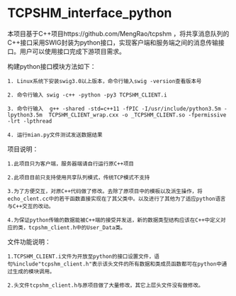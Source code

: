 
# TCPSHM_interface_python

本项目基于C++项目https://github.com/MengRao/tcpshm ，将共享消息队列的C++接口采用SWIG封装为python接口，实现客户端和服务端之间的消息传输接口。用户可以使用接口完成下游项目需求。

构建python接口模块方法如下：

    1. Linux系统下安装swig3.0以上版本，命令行输入swig -version查看版本号
  
    2. 命令行输入 swig -c++ -python -py3 TCPSHM_CLIENT.i
  
    3. 命令行输入  g++ -shared -std=c++11 -fPIC -I/usr/include/python3.5m -lpython3.5m  TCPSHM_CLIENT_wrap.cxx -o _TCPSHM_CLIENT.so -fpermissive -lrt -lpthread
  
    4. 运行mian.py文件测试发送数据结果



项目说明：

    1.此项目只为客户端，服务器端请自行运行原C++项目
 
    2.此项目目前只支持使用共享队列模式，传统TCP模式不支持
  
    3.为了方便交互，对原C++代码做了修改。去除了原项目中的模板以及派生操作，将echo_clent.cc中的若干函数直接实现在了其父类中。以及进行了其他为了适应python语言与C++交互的改动。

    4.为保证python传输的数据能被C++端的接受并发送，新的数据类型结构应该在C++中定义对应的类，tcpshm_client.h中的User_Data类。

文件功能说明：

    1.TCPSHM_CLIENT.i文件为开放至python的接口设置文件，语句%include"tcpshm_client.h"表示该头文件的所有数据和类成员函数都可在python中通过生成的模块调用。
    
    2.头文件tcpshm_client.h与原项目做了大量修改，其它上层头文件没有做修改。
